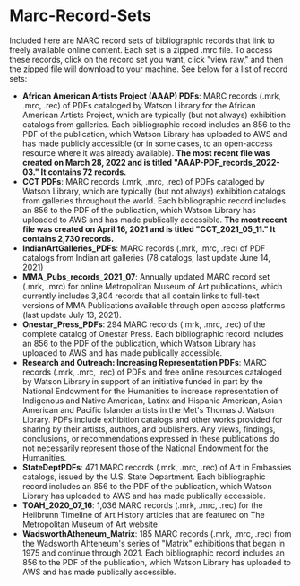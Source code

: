 # Marc-Record-Sets
Included here are MARC record sets of bibliographic records that link to freely available online content. Each set is a zipped .mrc file. To access these records, click on the record set you want, click "view raw," and then the zipped file will download to your machine. See below for a list of record sets:
- **African American Artists Project (AAAP) PDFs**: MARC records (.mrk, .mrc, .rec) of PDFs cataloged by Watson Library for the African American Artists Project, which are typically (but not always) exhibition catalogs from galleries. Each bibliographic record includes an 856 to the PDF of the publication, which Watson Library has uploaded to AWS and has made publicly accessible (or in some cases, to an open-access resource where it was already available). **The most recent file was created on March 28, 2022 and is titled "AAAP-PDF_records_2022-03." It contains 72 records.**
- **CCT PDFs**: MARC records (.mrk, .mrc, .rec) of PDFs cataloged by Watson Library, which are typically (but not always) exhibition catalogs from galleries throughout the world. Each bibliographic record includes an 856 to the PDF of the publication, which Watson Library has uploaded to AWS and has made publically accessible. **The most recent file was created on April 16, 2021 and is titled "CCT_2021_05_11." It contains 2,730 records.**
- **IndianArtGalleries_PDFs**: MARC records (.mrk, .mrc, .rec) of PDF catalogs from Indian art galleries (78 catalogs; last update June 14, 2021)
- **MMA_Pubs_records_2021_07**: Annually updated MARC record set (.mrk, .mrc) for online Metropolitan Museum of Art publications, which currently includes 3,804 records that all contain links to full-text versions of MMA Publications available through open access platforms (last update July 13, 2021).
- **Onestar_Press_PDFs**: 294 MARC records (.mrk, .mrc, .rec) of the complete catalog of Onestar Press. Each bibliographic record includes an 856 to the PDF of the publication, which Watson Library has uploaded to AWS and has made publically accessible.
- **Research and Outreach: Increasing Representation PDFs**: MARC records (.mrk, .mrc, .rec) of PDFs and free online resources cataloged by Watson Library in support of an initiative funded in part by the National Endowment for the Humanities to increase representation of Indigenous and Native American, Latinx and Hispanic American, Asian American and Pacific Islander artists in the Met's Thomas J. Watson Library. PDFs include exhibition catalogs and other works provided for sharing by their artists, authors, and publishers. Any views, findings, conclusions, or recommendations expressed in these publications do not necessarily represent those of the National Endowment for the Humanities.
- **StateDeptPDFs**: 471 MARC records (.mrk, .mrc, .rec) of Art in Embassies catalogs, issued by the U.S. State Department. Each bibliographic record includes an 856 to the PDF of the publication, which Watson Library has uploaded to AWS and has made publically accessible.
- **TOAH_2020_07_16**: 1,036 MARC records (.mrk, .mrc, .rec) for the Heilbrunn Timeline of Art History articles that are featured on The Metropolitan Museum of Art website
- **WadsworthAtheneum_Matrix**: 185 MARC records (.mrk, .mrc, .rec) from the Wadsworth Ahteneum's series of "Matrix" exhibitions that began in 1975 and continue through 2021. Each bibliographic record includes an 856 to the PDF of the publication, which Watson Library has uploaded to AWS and has made publically accessible.
